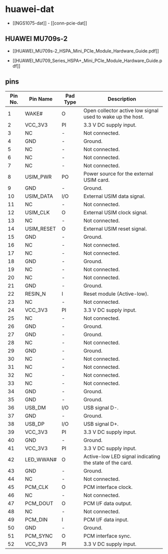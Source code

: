 
# huawei-dat

- [[NGS1075-dat]] - [[conn-pcie-dat]]

## HUAWEI MU709s-2

- [[HUAWEI_MU709s-2_HSPA_Mini_PCIe_Module_Hardware_Guide.pdf]]

- [[HUAWEI_MU709_Series_HSPA+_Mini_PCIe_Module_Hardware_Guide.pdf]]

## pins 

| Pin No. | Pin Name   | Pad Type | Description                                                |
| ------- | ---------- | -------- | ---------------------------------------------------------- |
| 1       | WAKE#      | O        | Open collector active low signal used to wake up the host. |
| 2       | VCC_3V3    | PI       | 3.3 V DC supply input.                                     |
| 3       | NC         | -        | Not connected.                                             |
| 4       | GND        | -        | Ground.                                                    |
| 5       | NC         | -        | Not connected.                                             |
| 6       | NC         | -        | Not connected.                                             |
| 7       | NC         | -        | Not connected.                                             |
| 8       | USIM_PWR   | PO       | Power source for the external USIM card.                   |
| 9       | GND        | -        | Ground.                                                    |
| 10      | USIM_DATA  | I/O      | External USIM data signal.                                 |
| 11      | NC         | -        | Not connected.                                             |
| 12      | USIM_CLK   | O        | External USIM clock signal.                                |
| 13      | NC         | -        | Not connected.                                             |
| 14      | USIM_RESET | O        | External USIM reset signal.                                |
| 15      | GND        | -        | Ground.                                                    |
| 16      | NC         | -        | Not connected.                                             |
| 17      | NC         | -        | Not connected.                                             |
| 18      | GND        | -        | Ground.                                                    |
| 19      | NC         | -        | Not connected.                                             |
| 20      | NC         | -        | Not connected.                                             |
| 21      | GND        | -        | Ground.                                                    |
| 22      | RESIN_N    | I        | Reset module (Active-low).                                 |
| 23      | NC         | -        | Not connected.                                             |
| 24      | VCC_3V3    | PI       | 3.3 V DC supply input.                                     |
| 25      | NC         | -        | Not connected.                                             |
| 26      | GND        | -        | Ground.                                                    |
| 27      | GND        | -        | Ground.                                                    |
| 28      | NC         | -        | Not connected.                                             |
| 29      | GND        | -        | Ground.                                                    |
| 30      | NC         | -        | Not connected.                                             |
| 31      | NC         | -        | Not connected.                                             |
| 32      | NC         | -        | Not connected.                                             |
| 33      | NC         | -        | Not connected.                                             |
| 34      | GND        | -        | Ground.                                                    |
| 35      | GND        | -        | Ground.                                                    |
| 36      | USB_DM     | I/O      | USB signal D-.                                             |
| 37      | GND        | -        | Ground.                                                    |
| 38      | USB_DP     | I/O      | USB signal D+.                                             |
| 39      | VCC_3V3    | PI       | 3.3 V DC supply input.                                     |
| 40      | GND        | -        | Ground.                                                    |
| 41      | VCC_3V3    | PI       | 3.3 V DC supply input.                                     |
| 42      | LED_WWAN#  | O        | Active-low LED signal indicating the state of the card.    |
| 43      | GND        | -        | Ground.                                                    |
| 44      | NC         | -        | Not connected.                                             |
| 45      | PCM_CLK    | O        | PCM interface clock.                                       |
| 46      | NC         | -        | Not connected.                                             |
| 47      | PCM_DOUT   | O        | PCM I/F data output.                                       |
| 48      | NC         | -        | Not connected.                                             |
| 49      | PCM_DIN    | I        | PCM I/F data input.                                        |
| 50      | GND        | -        | Ground.                                                    |
| 51      | PCM_SYNC   | O        | PCM interface sync.                                        |
| 52      | VCC_3V3    | PI       | 3.3 V DC supply input.                                     |